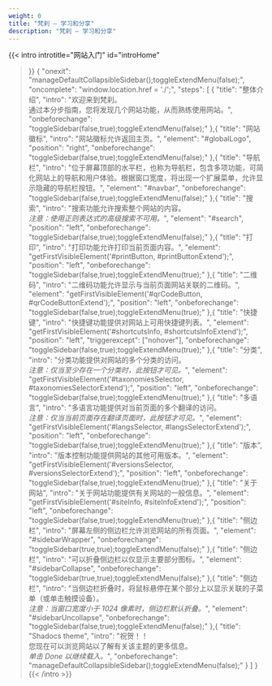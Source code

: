 ```yaml
---
weight: 0
title: "梵刹 — 学习和分享"
description: "梵刹 — 学习和分享"
---
```


{{< intro
  introtitle="网站入门"
  id="introHome"
>}}
{
  "onexit": "manageDefaultCollapsibleSidebar();toggleExtendMenu(false);",
  "oncomplete": "window.location.href = './';",
  "steps": [
    {
      "title": "整体介绍",
      "intro": "欢迎来到梵刹。<br>通过本分步指南，您将发现几个网站功能，从而熟练使用网站。",
      "onbeforechange": "toggleSidebar(false,true);toggleExtendMenu(false);"
    },{
      "title": "网站徽标",
      "intro": "网站徽标允许返回主页。",
      "element": "#globalLogo",
      "position": "right",
      "onbeforechange": "toggleSidebar(false,true);toggleExtendMenu(false);"
    },{
      "title": "导航栏",
      "intro": "位于屏幕顶部的水平栏，也称为导航栏，包含多项功能，可简化网站上的导航和用户体验。根据窗口宽度，将出现一个扩展菜单，允许显示隐藏的导航栏按钮。",
      "element": "#navbar",
      "onbeforechange": "toggleSidebar(false,true);toggleExtendMenu(false);"
    },{
      "title": "搜索",
      "intro": "搜索功能允许搜索整个网站的内容。<br><i>注意：使用正则表达式的高级搜索不可用。</i>",
      "element": "#search",
      "position": "left",
      "onbeforechange": "toggleSidebar(false,true);toggleExtendMenu(false);"
    },{
      "title": "打印",
      "intro": "打印功能允许打印当前页面内容。",
      "element": "getFirstVisibleElement('#printButton, #printButtonExtend');",
      "position": "left",
      "onbeforechange": "toggleSidebar(false,true);toggleExtendMenu(true);"
    },{
      "title": "二维码",
      "intro": "二维码功能允许显示与当前页面网站关联的二维码。",
      "element": "getFirstVisibleElement('#qrCodeButton, #qrCodeButtonExtend');",
      "position": "left",
      "onbeforechange": "toggleSidebar(false,true);toggleExtendMenu(true);"
    },{
      "title": "快捷键",
      "intro": "快捷键功能提供对网站上可用快捷键列表。",
      "element": "getFirstVisibleElement('#shortcutsInfo, #shortcutsInfoExtend');",
      "position": "left",
      "triggerexcept": ["nohover"],
      "onbeforechange": "toggleSidebar(false,true);toggleExtendMenu(true);"
    },{
      "title": "分类",
      "intro": "分类功能提供对网站的多个分类的访问。<br><i>注意：仅当至少存在一个分类时，此按钮才可见。</i>",
      "element": "getFirstVisibleElement('#taxonomiesSelector, #taxonomiesSelectorExtend');",
      "position": "left",
      "onbeforechange": "toggleSidebar(false,true);toggleExtendMenu(true);"
    },{
      "title": "多语言",
      "intro": "多语言功能提供对当前页面的多个翻译的访问。<br><i>注意：仅当当前页面存在翻译页面时，此按钮才可见。</i>",
      "element": "getFirstVisibleElement('#langsSelector, #langsSelectorExtend');",
      "position": "left",
      "onbeforechange": "toggleSidebar(false,true);toggleExtendMenu(true);"
    },{
      "title": "版本",
      "intro": "版本控制功能提供网站的其他可用版本。",
      "element": "getFirstVisibleElement('#versionsSelector, #versionsSelectorExtend');",
      "position": "left",
      "onbeforechange": "toggleSidebar(false,true);toggleExtendMenu(true);"
    },{
      "title": "关于网站",
      "intro": "关于网站功能提供有关网站的一般信息。",
      "element": "getFirstVisibleElement('#siteInfo, #siteInfoExtend');",
      "position": "left",
      "onbeforechange": "toggleSidebar(false,true);toggleExtendMenu(true);"
    },{
      "title": "侧边栏",
      "intro": "屏幕左侧的侧边栏允许浏览网站的所有页面。",
      "element": "#sidebarWrapper",
      "onbeforechange": "toggleSidebar(true,true);toggleExtendMenu(false);"
    },{
      "title": "侧边栏",
      "intro": "可以折叠侧边栏以仅显示主要部分图标。",
      "element": "#sidebarCollapse",
      "onbeforechange": "toggleSidebar(true,true);toggleExtendMenu(false);"
    },{
      "title": "侧边栏",
      "intro": "当侧边栏折叠时，将鼠标悬停在某个部分上以显示关联的子菜单（或单击触摸设备）。<br><i>注意：当窗口宽度小于 1024 像素时，侧边栏默认折叠。</i>",
      "element": "#sidebarUncollapse",
      "onbeforechange": "toggleSidebar(false,true);toggleExtendMenu(false);"
    },{
      "title": "Shadocs theme",
      "intro": "祝贺！！<br>您现在可以浏览网站以了解有关该主题的更多信息。<br><i>单击 Done 以继续载入。</i>",
      "onbeforechange": "manageDefaultCollapsibleSidebar();toggleExtendMenu(false);"
    }
  ]
}
{{< /intro >}}